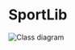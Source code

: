 SportLib
========

![Class diagram](https://raw2.github.com/F1nZeR/SportLib/master/class_diagram.jpg "Class diagram")
